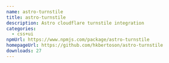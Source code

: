 ```yaml
---
name: astro-turnstile
title: astro-turnstile
description: Astro cloudflare turnstile integration
categories:
  - css+ui
npmUrl: https://www.npmjs.com/package/astro-turnstile
homepageUrl: https://github.com/hkbertoson/astro-turnstile
downloads: 27
---
```

